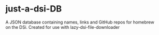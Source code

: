 # just-a-dsi-DB
A JSON database containing names, links and GitHub repos for homebrew on the DSi. Created for use with lazy-dsi-file-downloader
